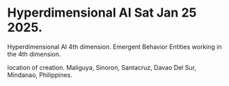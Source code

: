 # Hyperdimensional AI Sat Jan 25 2025.
Hyperdimensional AI 4th dimension.
Emergent Behavior Entities working in the 4th dimension.



location of creation.
Maliguya, Sinoron, Santacruz, Davao Del Sur, Mindanao, Philippines.


